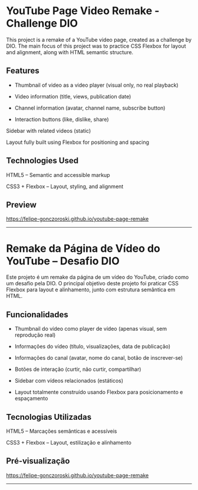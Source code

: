# YouTube Page Video Remake - Challenge DIO

This project is a remake of a YouTube video page, created as a challenge by DIO. The main focus of this project was to practice CSS Flexbox for layout and alignment, along with HTML semantic structure.

## Features

- Thumbnail of video as a video player (visual only, no real playback)

- Video information (title, views, publication date)

- Channel information (avatar, channel name, subscribe button)

- Interaction buttons (like, dislike, share)

Sidebar with related videos (static)

Layout fully built using Flexbox for positioning and spacing

## Technologies Used

HTML5 – Semantic and accessible markup

CSS3 + Flexbox – Layout, styling, and alignment

## Preview

https://felipe-gonczoroski.github.io/youtube-page-remake

---

# Remake da Página de Vídeo do YouTube – Desafio DIO

Este projeto é um remake da página de um vídeo do YouTube, criado como um desafio pela DIO. O principal objetivo deste projeto foi praticar CSS Flexbox para layout e alinhamento, junto com estrutura semântica em HTML.

## Funcionalidades

- Thumbnail do vídeo como player de vídeo (apenas visual, sem reprodução real)

- Informações do vídeo (título, visualizações, data de publicação)

- Informações do canal (avatar, nome do canal, botão de inscrever-se)

- Botões de interação (curtir, não curtir, compartilhar)

- Sidebar com vídeos relacionados (estáticos)

- Layout totalmente construído usando Flexbox para posicionamento e espaçamento

## Tecnologias Utilizadas

HTML5 – Marcações semânticas e acessíveis

CSS3 + Flexbox – Layout, estilização e alinhamento

## Pré-visualização

https://felipe-gonczoroski.github.io/youtube-page-remake

---
